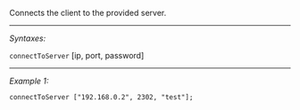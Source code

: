Connects the client to the provided server.


---
*Syntaxes:*

`connectToServer` [ip, port, password]

---
*Example 1:*

```sqf
connectToServer ["192.168.0.2", 2302, "test"];
```